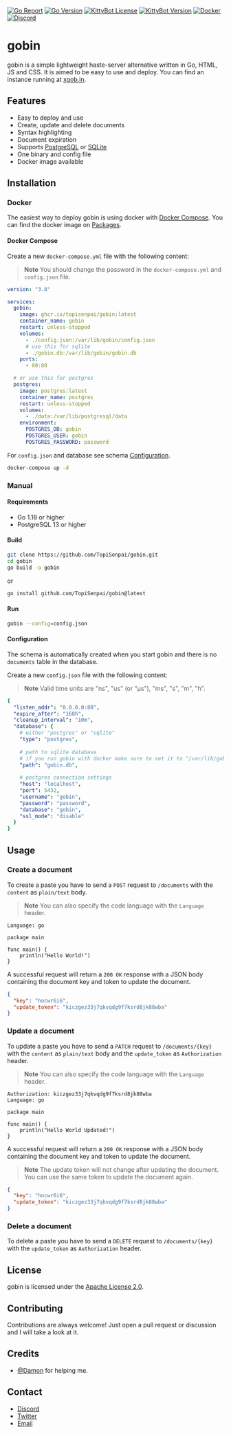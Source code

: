 [![Go Report](https://goreportcard.com/badge/github.com/TopiSenpai/gobin)](https://goreportcard.com/report/github.com/TopiSenpai/gobin)
[![Go Version](https://img.shields.io/github/go-mod/go-version/TopiSenpai/gobin)](https://golang.org/doc/devel/release.html)
[![KittyBot License](https://img.shields.io/github/license/TopiSenpai/gobin)](LICENSE)
[![KittyBot Version](https://img.shields.io/github/v/tag/TopiSenpai/gobin?label=release)](https://github.com/TopiSenpai/gobin/releases/latest)
[![Docker](https://github.com/TopiSenpai/gobin/actions/workflows/docker.yml/badge.svg)](https://github.com/TopiSenpai/gobin/actions/workflows/docker.yml)
[![Discord](https://discordapp.com/api/guilds/608506410803658753/embed.png?style=shield)](https://discord.gg/sD3ABd5)

# gobin

gobin is a simple lightweight haste-server alternative written in Go, HTML, JS and CSS. It is aimed to be easy to use and deploy. You can find an instance running at [xgob.in](https://xgob.in).

## Features

- Easy to deploy and use
- Create, update and delete documents
- Syntax highlighting
- Document expiration
- Supports [PostgreSQL](https://www.postgresql.org/) or [SQLite](https://sqlite.org/)
- One binary and config file
- Docker image available

## Installation

### Docker

The easiest way to deploy gobin is using docker with [Docker Compose](https://docs.docker.com/compose/). You can find the docker image on [Packages](https://github.com/TopiSenpai/gobin/pkgs/container/gobin).

#### Docker Compose

Create a new `docker-compose.yml` file with the following content:

> **Note**
> You should change the password in the `docker-compose.yml` and `config.json` file.

```yaml
version: "3.8"

services:
  gobin:
    image: ghcr.io/topisenpai/gobin:latest
    container_name: gobin
    restart: unless-stopped
    volumes:
      - ./config.json:/var/lib/gobin/config.json
      # use this for sqlite
      - ./gobin.db:/var/lib/gobin/gobin.db
    ports:
      - 80:80

  # or use this for postgres
  postgres:
    image: postgres:latest
    container_name: postgres
    restart: unless-stopped
    volumes:
      - ./data:/var/lib/postgresql/data
    environment:
      POSTGRES_DB: gobin
      POSTGRES_USER: gobin
      POSTGRES_PASSWORD: password
```

For `config.json` and database see schema [Configuration](#configuration).

```bash
docker-compose up -d
```

### Manual

#### Requirements

- Go 1.18 or higher
- PostgreSQL 13 or higher

#### Build

```bash
git clone https://github.com/TopiSenpai/gobin.git
cd gobin
go build -o gobin
```

or

```bash
go install github.com/TopiSenpai/gobin@latest
```

#### Run

```bash
gobin --config=config.json
```

#### Configuration

The schema is automatically created when you start gobin and there is no `documents` table in the database.

Create a new `config.json` file with the following content:

> **Note**
> Valid time units are "ns", "us" (or "µs"), "ms", "s", "m", "h".

```yml
{
  "listen_addr": "0.0.0.0:80",
  "expire_after": "168h",
  "cleanup_interval": "10m",
  "database": {
    # either "postgres" or "sqlite"
    "type": "postgres",
    
    # path to sqlite database
    # if you run gobin with docker make sure to set it to "/var/lib/gobin/gobin.db"
    "path": "gobin.db",
    
    # postgres connection settings
    "host": "localhost",
    "port": 5432,
    "username": "gobin",
    "password": "password",
    "database": "gobin",
    "ssl_mode": "disable"
  }
}
```

## Usage

### Create a document

To create a paste you have to send a `POST` request to `/documents` with the `content` as `plain/text` body.

> **Note**
> You can also specify the code language with the `Language` header.

```
Language: go

package main

func main() {
    println("Hello World!")
}
```

A successful request will return a `200 OK` response with a JSON body containing the document key and token to update the document.

```json
{
  "key": "hocwr6i6",
  "update_token": "kiczgez33j7qkvqdg9f7ksrd8jk88wba"
}
```

### Update a document

To update a paste you have to send a `PATCH` request to `/documents/{key}` with the `content` as `plain/text` body and the `update_token` as `Authorization` header.

> **Note**
> You can also specify the code language with the `Language` header.

```
Authorization: kiczgez33j7qkvqdg9f7ksrd8jk88wba
Language: go

package main

func main() {
    println("Hello World Updated!")
}
```

A successful request will return a `200 OK` response with a JSON body containing the document key and token to update the document.

> **Note**
> The update token will not change after updating the document. You can use the same token to update the document again.

```json
{
  "key": "hocwr6i6",
  "update_token": "kiczgez33j7qkvqdg9f7ksrd8jk88wba"
}
```

### Delete a document

To delete a paste you have to send a `DELETE` request to `/documents/{key}` with the `update_token` as `Authorization` header.

## License

gobin is licensed under the [Apache License 2.0](/LICENSE).

## Contributing

Contributions are always welcome! Just open a pull request or discussion and I will take a look at it.

## Credits

- [@Damon](https://github.com/day-mon) for helping me.

## Contact

- [Discord](https://discord.gg/sD3ABd5)
- [Twitter](https://twitter.com/TopiSenpai)
- [Email](mailto:git@topi.wtf)
